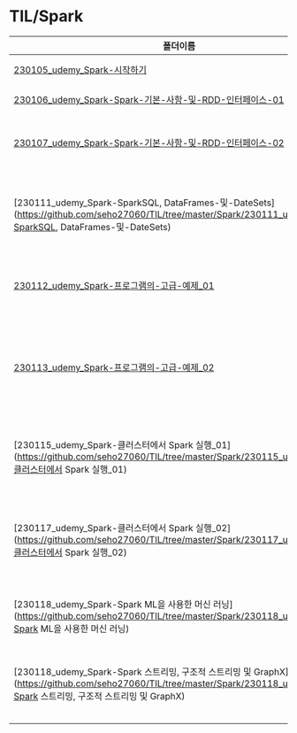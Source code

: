 # TIL/Spark

| 폴더이름                                                                                                                                                        | 요약                                                          |
| ----------------------------------------------------------------------------------------------------------------------------------------------------------- | ----------------------------------------------------------- |
| [230105_udemy_Spark-시작하기](https://github.com/seho27060/TIL/tree/master/Spark/230105_udemy_Spark-시작하기)                                                       | 스파크 환경 설정 및 설치                                              |
| [230106_udemy_Spark-Spark-기본-사항-및-RDD-인터페이스-01](https://github.com/seho27060/TIL/tree/master/Spark/230106_udemy_Spark-Spark-기본-사항-및-RDD-인터페이스-01)           | 스파크3 소개 및 구성                                                |
| [230107_udemy_Spark-Spark-기본-사항-및-RDD-인터페이스-02](https://github.com/seho27060/TIL/tree/master/Spark/230107_udemy_Spark-Spark-기본-사항-및-RDD-인터페이스-02)           | 스파크3로 실제 데이터 처리해보기 - 기본, RDD                                |
| [230111_udemy_Spark-SparkSQL, DataFrames-및-DateSets](https://github.com/seho27060/TIL/tree/master/Spark/230111_udemy_Spark-SparkSQL, DataFrames-및-DateSets) | SparkSQL, DataFrames 및 DateSets - DataFrame활용 데이터 처리        |
| [230112_udemy_Spark-프로그램의-고급-예제_01](https://github.com/seho27060/TIL/tree/master/Spark/230112_udemy_Spark-프로그램의-고급-예제_01)                                   | Broadcast, UDF로 다양한 쿼리 활용하기                                 |
| [230113_udemy_Spark-프로그램의-고급-예제_02](https://github.com/seho27060/TIL/tree/master/Spark/230113_udemy_Spark-프로그램의-고급-예제_02)                                   | 스파크에서 BFS, 아이템 협업 필터링 구현. .cach()와 .persist()를 통한 데이터프레임 캐싱 |
| [230115_udemy_Spark-클러스터에서 Spark 실행_01](https://github.com/seho27060/TIL/tree/master/Spark/230115_udemy_Spark-클러스터에서 Spark 실행_01)                           | AWS EMR을 통해 클라우드에서 클러스터를 실행해보자.                             |
| [230117_udemy_Spark-클러스터에서 Spark 실행_02](https://github.com/seho27060/TIL/tree/master/Spark/230117_udemy_Spark-클러스터에서 Spark 실행_02)                           | 실행중인 클러스터에 스크립트와 데이터를 활용하여 분산 작업을 처리해보자.                    |
| [230118_udemy_Spark-Spark ML을 사용한 머신 러닝](https://github.com/seho27060/TIL/tree/master/Spark/230118_udemy_Spark-Spark ML을 사용한 머신 러닝)                         | `Spark ML`을 사용하여 여러 모델을 작동시켜보자.                             |
| [230118_udemy_Spark-Spark 스트리밍, 구조적 스트리밍 및 GraphX](https://github.com/seho27060/TIL/tree/master/Spark/230118_udemy_Spark-Spark 스트리밍, 구조적 스트리밍 및 GraphX)     | `Spark Streaming`으로 스트리밍 데이터를 실시간 처리해보자.                    |
